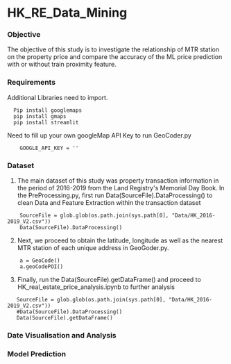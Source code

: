 # HK_RE_Data_Mining

### Objective
The objective of this study is to investigate the relationship of MTR station on the property price and compare the accuracy of the ML price prediction with or without train proximity feature. 

### Requirements
Additional Libraries need to import.
```
  Pip install googlemaps
  pip install gmaps 
  pip install streamlit 
```
Need to fill up your own googleMap API Key to run GeoCoder.py
```
    GOOGLE_API_KEY = '' 
```
### Dataset 
1. The main dataset of this study was property transaction information in the period of 2016-2019 from the Land Registry's Memorial Day Book. In the PreProcessing.py, first run Data(SourceFile).DataProcessing() to clean Data and Feature Extraction within the transaction dataset 
```
    SourceFile = glob.glob(os.path.join(sys.path[0], "Data/HK_2016-2019_V2.csv"))
    Data(SourceFile).DataProcessing()
```

                
2.  Next, we proceed to obtain the latitude, longitude as well as the nearest MTR station of each unique address in GeoGoder.py. 
```  
    a = GeoCode()
    a.geoCodePOI()
```
    

3. Finally, run the Data(SourceFile).getDataFrame() and proceed to HK_real_estate_price_analysis.ipynb to further analysis 
 ```
    SourceFile = glob.glob(os.path.join(sys.path[0], "Data/HK_2016-2019_V2.csv"))
    #Data(SourceFile).DataProcessing()
    Data(SourceFile).getDataFrame()
```

### Date Visualisation and Analysis 

### Model Prediction 
